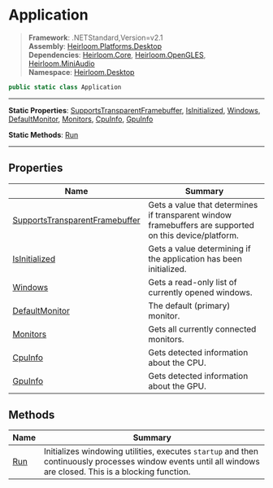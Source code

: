 # Application

> **Framework**: .NETStandard,Version=v2.1  
> **Assembly**: [Heirloom.Platforms.Desktop][0]  
> **Dependencies**: [Heirloom.Core][1], [Heirloom.OpenGLES][2], [Heirloom.MiniAudio][3]  
> **Namespace**: [Heirloom.Desktop][0]  

```cs
public static class Application
```

--------------------------------------------------------------------------------

**Static Properties**: [SupportsTransparentFramebuffer][4], [IsInitialized][5], [Windows][6], [DefaultMonitor][7], [Monitors][8], [CpuInfo][9], [GpuInfo][10]

**Static Methods**: [Run][11]

--------------------------------------------------------------------------------

## Properties

| Name                                | Summary                                                                                                |
|-------------------------------------|--------------------------------------------------------------------------------------------------------|
| [SupportsTransparentFramebuffer][4] | Gets a value that determines if transparent window framebuffers are supported on this device/platform. |
| [IsInitialized][5]                  | Gets a value determining if the application has been initialized.                                      |
| [Windows][6]                        | Gets a read-only list of currently opened windows.                                                     |
| [DefaultMonitor][7]                 | The default (primary) monitor.                                                                         |
| [Monitors][8]                       | Gets all currently connected monitors.                                                                 |
| [CpuInfo][9]                        | Gets detected information about the CPU.                                                               |
| [GpuInfo][10]                       | Gets detected information about the GPU.                                                               |

## Methods

| Name      | Summary                                                                                                                                                      |
|-----------|--------------------------------------------------------------------------------------------------------------------------------------------------------------|
| [Run][11] | Initializes windowing utilities, executes `startup` and then continuously processes window events until all windows are closed. This is a blocking function. |

[0]: ../Heirloom.Platforms.Desktop.md
[1]: ../Heirloom.Core.md
[2]: ../Heirloom.OpenGLES.md
[3]: ../Heirloom.MiniAudio.md
[4]: Heirloom.Desktop.Application.SupportsTransparentFramebuffer.md
[5]: Heirloom.Desktop.Application.IsInitialized.md
[6]: Heirloom.Desktop.Application.Windows.md
[7]: Heirloom.Desktop.Application.DefaultMonitor.md
[8]: Heirloom.Desktop.Application.Monitors.md
[9]: Heirloom.Desktop.Application.CpuInfo.md
[10]: Heirloom.Desktop.Application.GpuInfo.md
[11]: Heirloom.Desktop.Application.Run.md
